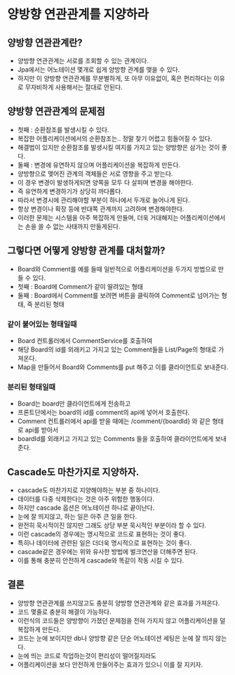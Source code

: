 # 양방향 연관관계를 지양하라

## 양방향 연관관계란?
* 양방향 연관관계는 서로를 조회할 수 있는 관계이다.
* Jpa에서는 어노테이션 몇개로 쉽게 양방향 관계를 맺을 수 있다.
* 하지만 이 양방향 연관관계를 무분별하게, 또 아무 이유없이, 혹은 편리하다는 이유로 무자비하게 사용해서는 절대로 안된다.

## 양방향 연관관계의 문제점
* 첫째 : 순환참조를 발생시킬 수 있다.
* 복잡한 어플리케이션에서의 순환참조는.. 정말 찾기 어렵고 힘들어질 수 있다.
* 해결법이 있지만 순환참조를 발생시킬 여지를 가지고 있는 양방향은 삼가는 것이 좋다.
* 둘째 : 변경에 유연하지 않으며 어플리케이션을 복잡하게 만든다.
* 양방향으로 맺어진 관계의 객체들은 서로 영향을 주고 받는다.
* 이 경우 변경이 발생하게되면 양쪽을 모두 다 살피며 변경을 해야한다.
* 즉 유연하게 변경하기가 상당히 까다롭다.
* 따라서 변경시에 관리해야할 부분이 하나에서 두개로 늘어나게 된다.
* 항상 변경이나 확장 등에 반대쪽 관계까지 고려하며 변경해야한다.
* 이러한 문제는 시스템을 아주 복잡하게 만들며, 더욱 거대해지는 어플리케이션에서는 손을 쓸 수 없는 사태까지 만들게된다.

## 그렇다면 어떻게 양방향 관계를 대처할까?
* Board와 Comment를 예를 들때 일반적으로 어플리케이션을 두가지 방법으로 만들 수 있다.
* 첫째 : Board에 Comment가 같이 딸려있는 형태
* 둘째 : Board에서 Comment를 보려면 버튼을 클릭하여 Comment로 넘어가는 형태, 즉 분리된 형태
### 같이 붙어있는 형태일때
* Board 컨트롤러에서 CommentService를 호출하여 
* 해당 Board의 id를 외래키고 가지고 있는 Comment들을 List/Page의 형태로 가져온다.
* Map을 만들어서 Board와 Comments를 put 해주고 이를 클라이언트로 보내준다.
### 분리된 형태일때
* Board는 board만 클라이언트에게 전송하고
* 프론트단에서는 board의 id를 comment의 api에 넣어서 호출한다.
* Comment 컨트롤러에서 api를 받을 때에는 /comment/{boardId} 와 같은 형태로 api를 받아서 
* boardId를 외래키고 가지고 있는 Comments 들을 호출하여 클라이언트에게 보내준다.

## Cascade도 마찬가지로 지양하자.
* cascade도 마찬가지로 지양해야하는 부분 중 하나이다.
* 데이터를 다중 삭제한다는 것은 아주 위험한 행동이다.
* 하지만 cascade 옵션은 어노테이션 하나로 끝이난다.
* 눈에 잘 띄지않고, 하는 일은 아주 큰 일을 한다.
* 완전히 묵시적이진 않지만 그래도 상당 부분 묵시적인 부분이라 할 수 있다.
* 이런 cascade의 경우에는 명시적으로 코드로 표현하는 것이 좋다.
* 특히나 데이터에 관련된 일은 더더욱 명시적으로 표현하는 것이 좋다.
* cascade같은 경우에는 위와 유사한 방법에 벌크연산을 더해주면 된다.
* 이를 통해 충분히 안전하게 cascade와 똑같이 작동 시킬 수 있다.

## 결론
* 양방향 연관관계를 쓰지않고도 충분히 양방향 연관관계와 같은 효과를 가져온다.
* 코드 몇줄로 충분히 해결이 가능하다.
* 이런식의 코드들은 양방향이 가졌던 문제점을 전혀 가지지 않고 어플리케이션을 덜 복잡하게 만든다.
* 코드는 눈에 보이지만 db나 양방향 같은 단순 어노테이션 세팅은 눈에 잘 띄지 않는다.
* 눈에 띄는 코드로 작업하는것이 편리성이 떨어질지라도 
* 어플리케이션을 보다 안전하게 만들어주는 효과가 있으니 이를 잘 지키자.
